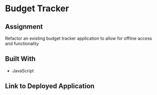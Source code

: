 # Budget Tracker

## Assignment
Refactor an existing budget tracker application to allow for offline access and functionality

## Built With
* JavaScript

## Link to Deployed Application
